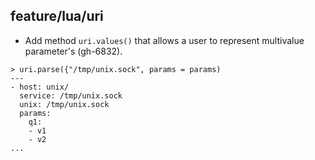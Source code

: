 ## feature/lua/uri

* Add method `uri.values()` that allows a user to represent multivalue
  parameter's (gh-6832).

```
> uri.parse({"/tmp/unix.sock", params = params)
---
- host: unix/
  service: /tmp/unix.sock
  unix: /tmp/unix.sock
  params:
    q1:
    - v1
    - v2
...

```

